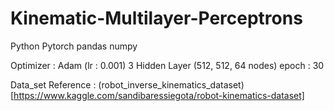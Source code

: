 # Kinematic-Multilayer-Perceptrons

Python Pytorch pandas numpy 

Optimizer : Adam (lr : 0.001)
3 Hidden Layer (512, 512, 64 nodes)
epoch : 30

Data_set Reference : (robot_inverse_kinematics_dataset)[https://www.kaggle.com/sandibaressiegota/robot-kinematics-dataset]